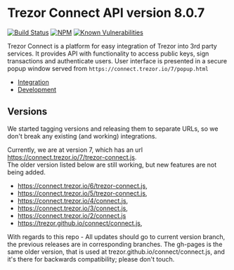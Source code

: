 # Trezor Connect API version 8.0.7
[![Build Status](https://travis-ci.org/trezor/connect.png?branch=develop)](https://travis-ci.org/trezor/connect)
[![NPM](https://img.shields.io/npm/v/trezor-connect.svg)](https://www.npmjs.org/package/trezor-connect)
[![Known Vulnerabilities](https://snyk.io/test/github/trezor/connect/badge.svg?targetFile=package.json)](https://snyk.io/test/github/trezor/connect?targetFile=package.json)

Trezor Connect is a platform for easy integration of Trezor into 3rd party services. It provides API with functionality to access public keys, sign transactions and authenticate users. User interface is presented in a secure popup window served from `https://connect.trezor.io/7/popup.html`

* [Integration](docs/index.md)
* [Development](https://wiki.trezor.io/Developers_guide:Trezor_Connect_API)


## Versions
We started tagging versions and releasing them to separate URLs, so we don't break any existing (and working) integrations.

Currently, we are at version 7, which has an url https://connect.trezor.io/7/trezor-connect.js.
<br> 
The older version listed below are still working, but new features are not being added.
* https://connect.trezor.io/6/trezor-connect.js,
* https://connect.trezor.io/5/trezor-connect.js,
* https://connect.trezor.io/4/connect.js,
* https://connect.trezor.io/3/connect.js,
* https://connect.trezor.io/2/connect.js
* https://trezor.github.io/connect/connect.js,

With regards to this repo - All updates should go to current version branch, the previous releases are in corresponding branches. The gh-pages is the same older version, that is used at trezor.github.io/connect/connect.js, and it's there for backwards compatibility; please don't touch.
